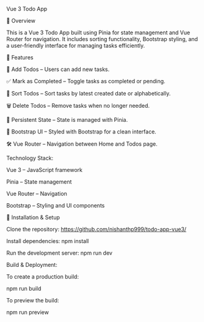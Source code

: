 Vue 3 Todo App

📌 Overview

This is a Vue 3 Todo App built using Pinia for state management and Vue Router for navigation. It includes sorting functionality, Bootstrap styling, and a user-friendly interface for managing tasks efficiently.


🚀 Features

📝 Add Todos – Users can add new tasks.

✅ Mark as Completed – Toggle tasks as completed or pending.

🔄 Sort Todos – Sort tasks by latest created date or alphabetically.

🗑 Delete Todos – Remove tasks when no longer needed.

📌 Persistent State – State is managed with Pinia.

🎨 Bootstrap UI – Styled with Bootstrap for a clean interface.

🛠 Vue Router – Navigation between Home and Todos page.







Technology Stack:

Vue 3 – JavaScript framework

Pinia – State management

Vue Router – Navigation

Bootstrap – Styling and UI components

🚀 Installation & Setup

  Clone the repository:
   https://github.com/nishanthp999/todo-app-vue3/

   Install dependencies:
   npm install

   Run the development server:
   npm run dev
   
Build & Deployment:

To create a production build:

npm run build

To preview the build:

npm run preview

   

